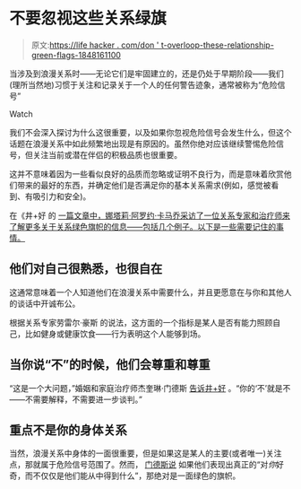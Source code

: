 # 不要忽视这些关系绿旗

> 原文:[https://life hacker . com/don ' t-overloop-these-relationship-green-flags-1848161100](https://lifehacker.com/dont-overlook-these-relationship-green-flags-1848161100)

当涉及到浪漫关系时——无论它们是牢固建立的，还是仍处于早期阶段——我们(理所当然地)习惯于关注和记录关于一个人的任何警告迹象，通常被称为“危险信号”

Watch

我们不会深入探讨为什么这很重要，以及如果你忽视危险信号会发生什么，但这个话题在浪漫关系中如此频繁地出现是有原因的。虽然你绝对应该继续警惕危险信号，但关注当前或潜在伴侣的积极品质也很重要。

这并不意味着因为一些看似良好的品质而忽略或证明不良行为，而是意味着欣赏他们带来的最好的东西，并确定他们是否满足你的基本关系需求(例如，感觉被看到、有吸引力和安全)。

在《井+好 的 [一篇文章中，娜塔莉·阿罗约·卡马乔采访了一位关系专家和治疗师来了解更多关于关系绿色旗帜的信息——包括几个例子。以下是一些需要记住的事情。](https://www.wellandgood.com/green-flags-in-relationship/)

## 他们对自己很熟悉，也很自在

这通常意味着一个人知道他们在浪漫关系中需要什么，并且更愿意在与你和其他人的谈话中开诚布公。

根据关系专家劳雷尔·豪斯 的说法，这方面的一个指标是某人是否有能力照顾自己，比如健身或健康饮食——行为表明这个人能够到场。

## 当你说“不”的时候，他们会尊重和尊重

“这是一个大问题，”婚姻和家庭治疗师杰奎琳·门德斯 [告诉井+好](https://www.wellandgood.com/green-flags-in-relationship/) 。“你的‘不’就是不——不需要解释，不需要进一步谈判。”

## 重点不是你的身体关系

当然，浪漫关系中身体的一面很重要，但是如果这是某人的主要(或者唯一)关注点，那就属于危险信号范围了。然而， [门德斯说](https://www.wellandgood.com/green-flags-in-relationship/) 如果他们表现出真正的“对*你*好奇，而不仅仅是他们能从中得到什么”，那绝对是一面绿色的旗帜。